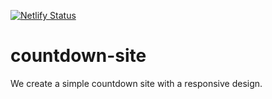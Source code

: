 [![Netlify Status](https://api.netlify.com/api/v1/badges/58b2e490-36ec-433e-bc56-f132d8af9cc9/deploy-status)](https://app.netlify.com/sites/hashys-vr-countdown/deploys)

# countdown-site
We create a simple countdown site with a responsive design.
